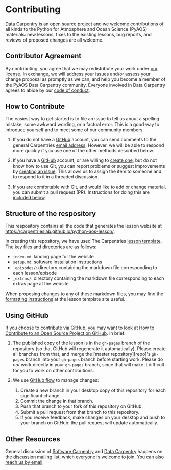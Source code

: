 # Contributing

[Data Carpentry][dc-site] is an open source project
and we welcome contributions of all kinds
to the Python for Atmosphere and Ocean Science (PyAOS) materials:
new lessons,
fixes to the existing lessons,
bug reports,
and reviews of proposed changes are all welcome.

## Contributor Agreement

By contributing,
you agree that we may redistribute your work under [our license](LICENSE.md).
In exchange,
we will address your issues and/or assess your change proposal as promptly as we can,
and help you become a member of the PyAOS Data Carpentry community.
Everyone involved in Data Carpentry
agrees to abide by our [code of conduct](CONDUCT.md).

## How to Contribute

The easiest way to get started is to file an issue
to tell us about a spelling mistake,
some awkward wording,
or a factual error.
This is a good way to introduce yourself
and to meet some of our community members.

1.  If you do not have a [GitHub][github] account,
    you can send comments to the general Carpentries [email address][email].
    However,
    we will be able to respond more quickly if you use one of the other methods described below.

2.  If you have a [GitHub][github] account,
    or are willing to [create one][github-join],
    but do not know how to use Git,
    you can report problems or suggest improvements by [creating an issue][issues].
    This allows us to assign the item to someone
    and to respond to it in a threaded discussion.

3.  If you are comfortable with Git,
    and would like to add or change material,
    you can submit a pull request (PR).
    Instructions for doing this are [included below](#using-github).

## Structure of the respository

This respository contains all the code that generates the lesson website at
<https://carpentrieslab.github.io/python-aos-lesson/>.

In creating this repository,
we have used The Carpentries [lesson template][lesson-template].
The key files and directories are as follows:
- `index.md`: landing page for the website
- `setup.md`: software installation instructions
- `_episodes/`: directory containing the markdown file corresponding to each lesson/episode
- `_extras/`: directory containing the markdown file corresponding to each extras page at the website

When proposing changes to any of these markdown files, you may find the
[formatting instructions](https://carpentries.github.io/lesson-example/04-formatting/index.html)
at the lesson template site useful.

## Using GitHub

If you choose to contribute via GitHub,
you may want to look at
[How to Contribute to an Open Source Project on GitHub][how-contribute].
In brief:

1.  The published copy of the lesson is in the `gh-pages` branch of the repository
    (so that GitHub will regenerate it automatically).
    Please create all branches from that,
    and merge the [master repository][repo]'s `gh-pages` branch into your `gh-pages` branch
    before starting work.
    Please do *not* work directly in your `gh-pages` branch,
    since that will make it difficult for you to work on other contributions.

2.  We use [GitHub flow][github-flow] to manage changes:
    1.  Create a new branch in your desktop copy of this repository for each significant change.
    2.  Commit the change in that branch.
    3.  Push that branch to your fork of this repository on GitHub.
    4.  Submit a pull request from that branch to this repository.
    5.  If you receive feedback,
        make changes on your desktop and push to your branch on GitHub:
        the pull request will update automatically.


## Other Resources

General discussion of [Software Carpentry][swc-site] and [Data Carpentry][dc-site]
happens on the [discussion mailing list][discuss-list],
which everyone is welcome to join.
You can also [reach us by email][email].

[email]: https://carpentries.org/contact/
[dc-site]: http://datacarpentry.org/
[discuss-list]: http://lists.software-carpentry.org/listinfo/discuss
[github]: https://github.com
[github-flow]: https://github.com/dmgt/swc_github_flow/blob/master/for_novice_contributors.md
[github-join]: https://github.com/join
[how-contribute]: https://egghead.io/series/how-to-contribute-to-an-open-source-project-on-github
[issues]: https://github.com/carpentrieslab/python-aos-lesson/issues
[lesson-template]: https://carpentries.github.io/lesson-example
[swc-site]: https://software-carpentry.org/
